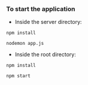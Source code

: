 <h3>To start the application </h3>

* Inside the server directory: 

<code>npm install</code>

<code>nodemon app.js</code>

* Inside the root directory:

<code>npm install</code>

<code>npm start</code>

